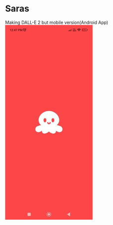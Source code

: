 # Saras
Making DALL-E 2 but mobile version(Android App)
![image1](https://github.com/TangoBeee/Saras/blob/master/saras_ss/1.jpg)
